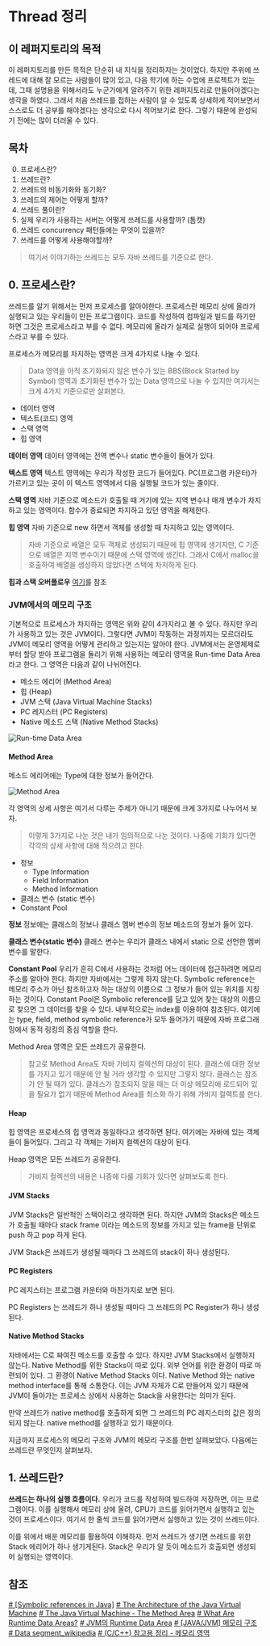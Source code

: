 ﻿# Thread 정리

## 이 레퍼지토리의 목적

 이 레퍼지토리를 만든 목적은 단순히 내 지식을 정리하자는 것이었다. 하지만 주위에 쓰레드에 대해 잘 모르는 사람들이 많이 있고, 다음 학기에 하는 수업에 프로젝트가 있는데, 그때 설명용을 위해서라도 누군가에게 알려주기 위한 레퍼지토리로 만들어야겠다는 생각을 하였다.  그래서 처음 쓰레드를 접하는 사람이 알 수 있도록 상세하게 적어보면서 스스로도 더 공부를 해야겠다는 생각으로 다시 적어보기로 한다. 그렇기 때문에 완성되기 전에는 많이 더러울 수 있다.

## 목차
 0. 프로세스란?
 1. 쓰레드란?
 2. 쓰레드의 비동기화와 동기화?
 3. 쓰레드의 제어는 어떻게 할까?
 4. 쓰레드 풀이란?
 5. 실제 우리가 사용하는 서버는 어떻게 쓰레드를 사용할까? (톰캣)
 6. 쓰레드 concurrency 패턴들에는 무엇이 있을까?
 7. 쓰레드를 어떻게 사용해야할까?

> 여기서 이야기하는 쓰레드는 모두 자바 쓰레드를 기준으로 한다.

## 0. 프로세스란?

쓰레드를 알기 위해서는 먼저 프로세스를 알아야한다. 프로세스란 메모리 상에 올라가 실행되고 있는 우리들이 만든 프로그램이다. 코드를 작성하여 컴파일과 빌드를 하기만 하면 그것은 프로세스라고 부를 수 없다. 메모리에 올라가 실제로 실행이 되어야 프로세스라고 부를 수 있다.

프로세스가 메모리를 차지하는 영역은 크게 4가지로 나눌 수 있다.

>  Data 영역을 아직 초기화되지 않은 변수가 있는 BBS(Block Started by Symbol) 영역과 초기화된 변수가 있는 Data 영역으로 나눌 수 있지만 여기서는 크게 4가지 기준으로만 살펴본다.
>  
 - 데이터 영역
 - 텍스트(코드) 영역
 - 스택 영역
 - 힙 영역

**데이터 영역**
데이터 영역에는 전역 변수나 static 변수들이 들어가 있다.

**텍스트 영역**
텍스트 영역에는 우리가 작성한 코드가 들어있다. PC(프로그램 카운터)가 가르키고 있는 곳이 이 텍스트 영역에서 다음 실행될 코드가 있는 줄이다.

**스택 영역**
자바 기준으로 메소드가 호출될 때 거기에 있는 지역 변수나 매개 변수가 차지하고 있는 영역이다. 함수가 종료되면 차지하고 있던 영역을 해제한다. 

**힙 영역**
자바 기준으로 new 하면서 객체를 생성할 때 차지하고 있는 영역이다.

> 자바 기준으로 배열은 모두 객체로 생성되기 때문에 힙 영역에 생기지만, C 기준으로 배열은 지역 변수이기 때문에 스택 영역에 생긴다. 그래서 C에서 malloc을 호출하여 배열을 생성하지 않았다면 스택에 차지하게 된다.
> 
**힙과 스택 오버플로우**
[여기](https://github.com/shouwn/Thread/blob/master/basic/stack_heap%20area.md)를 참조


### JVM에서의 메모리 구조

기본적으로 프로세스가 차지하는 영역은 위와 같이 4가지라고 볼 수 있다. 하지만 우리가 사용하고 있는 것은 JVM이다. 그렇다면 JVM이 작동하는 과정까지는 모르더라도 JVM이 메모리 영역을 어떻게 관리하고 있는지는 알아야 한다. JVM에서는 운영체제로부터 할당 받아 프로그램을 돌리기 위해 사용하는 메모리 영역을 Run-time Data Area라고 한다.  그 영역은 다음과 같이 나뉘어진다.

 - 메소드 에리어 (Method Area)
 - 힙 (Heap)
 - JVM 스택 (Java Virtual Machine Stacks)
 - PC 레지스터 (PC Registers)
 - Native 메소드 스택 (Native Method Stacks)

![Run-time Data Area](https://github.com/shouwn/Thread/blob/master/images/Run-time-Data-Area.gif)

#### Method Area

메소드 에리어에는 Type에 대한 정보가 들어간다.

![Method Area](https://github.com/shouwn/Thread/blob/master/images/Method-Area.gif)

각 영역의 상세 사항은 여기서 다루는 주제가 아니기 때문에 크게 3가지로 나누어서 보자. 

> 이렇게 3가지로 나눈 것은 내가 임의적으로 나눈 것이다. 나중에 기회가 있다면 각각의 상세 사항에 대해 적으려고 한다.

 - 정보
	 + Type Information
	 + Field Information
	 + Method Information
 - 클래스 변수 (static 변수)
 - Constant Pool

**정보**
정보에는 클래스의 정보나 클래스 멤버 변수의 정보 메소드의 정보가 들어 있다. 

**클래스 변수(static 변수)**
클래스 변수는 우리가 클래스 내에서 static 으로 선언한 멤버 변수를 말한다.

**Constant Pool**
우리가 흔히 C에서 사용하는 것처럼 어느 데이터에 접근하려면 메모리 주소를 알아야 한다. 하지만 자바에서는 그렇게 하지 않는다. Symbolic reference는 메모리 주소가 아닌 참조하고자 하는 대상의 이름으로 그 정보가 들어 있는 위치를 지칭하는 것이다. Constant Pool은 Symbolic reference를 담고 있어 찾는 대상의 이름으로 찾으면 그 데이터를 찾을 수 있다. 내부적으로는 index를 이용하여 참조된다.  여기에는 type, field, method symbolic reference가 모두 들어가기 때문에 자바 프로그래밍에서 동적 링킹의 중심 역할을 한다.

Method Area 영역은 모든 쓰레드가 공유한다.

> 참고로 Method Area도 자바 가비지 컬렉션의 대상이 된다.  클래스에 대한 정보를 가지고 있기 때문에 안 될 거라 생각할 수 있지만 그렇지 않다. 클래스는 참조가 안 될 때가 있다. 클래스가 참조되지 않을 때는 더 이상 메모리에 로드되어 있을 필요가 없기 때문에 Method Area를 최소화 하기 위해 가비지 컬렉트를 한다. 

#### Heap
힙 영역은 프로세스의 힙 영역과 동일하다고 생각하면 된다. 여기에는 자바에 있는 객체들이 들어있다. 그리고 각 객체는 가비지 컬렉션의 대상이 된다.

Heap 영역은 모든 쓰레드가 공유한다.

> 가비지 컬렉션의 내용은 나중에 다룰 기회가 있다면 살펴보도록 한다.

#### JVM Stacks
JVM Stacks은 일반적인 스택이라고 생각하면 된다. 하지만 JVM의 Stacks은 메소드가 호출될 때마다 stack frame 이라는 메소드의 정보를 가지고 있는 frame을 단위로 push 하고 pop 하게 된다. 

JVM Stack은 쓰레드가 생성될 때마다 그 쓰레드의 stack이 하나 생성된다. 

#### PC Registers
PC 레지스터는 프로그램 카운터와 마찬가지로 보면 된다.

PC Registers 는 쓰레드가 하나 생성될 때마다 그 쓰레드의 PC Register가 하나 생성된다.

#### Native Method Stacks

자바에서는 C로 짜여진 메소드를 호출할 수 있다. 하지만 JVM Stacks에서 실행하지 않는다. Native Method를 위한 Stacks이 따로 있다. 외부 언어를 위한 환경이 따로 마련되어 있다.  그 환경이 Native Method Stacks 이다. Native Method 와는 native method interface를 통해 소통한다. 이는 JVM 자체가 C로 만들어져 있기 때문에 JVM이 돌아가는 프로세스 상에서 사용하는 Stack을 사용한다는 의미가 된다.

만약 쓰레드가 native method를 호출하게 되면 그 쓰레드의 PC 레지스터의 값은 정의되지 않는다. native method를 실행하고 있기 때문이다.

지금까지 프로세스의 메모리 구조와 JVM의 메모리 구조를 한번 살펴보았다. 다음에는 쓰레드란 무엇인지 살펴보자.

## 1. 쓰레드란?

**쓰레드는 하나의 실행 흐름이다.**
우리가 코드를 작성하여 빌드하여 저장하면, 이는 프로그램이다. 이를 실행해서 메모리 상에 올려, CPU가 코드를 읽어가면서 실행하고 있는 것이 프로세스이다. 여기서 한 줄씩 코드를 읽어가면서 실행하고 있는 것이 쓰레드이다. 

이를 위에서 배운 메모리를 활용하여 이해하자. 먼저 쓰레드가 생기면 쓰레드를 위한 Stack 에리어가 하나 생기게된다. Stack은 우리가 알 듯이 메소드가 호출되면 생성되어 실행되는 영역이다. 

## 참조
[# [Symbolic references in Java]](https://stackoverflow.com/questions/17406159/symbolic-references-in-java)
[# The Architecture of the Java Virtual Machine](https://www.artima.com/insidejvm/ed2/jvm2.html)
[# The Java Virtual Machine - The Method Area](https://www.artima.com/insidejvm/ed2/jvm5.html)
[# What Are Runtime Data Areas?](http://www.herongyang.com/JVM/Data-Area-What-Are-Runtime-Data-Areas.html)
[# JVM의 Runtime Data Area](http://www.holaxprogramming.com/2013/07/16/java-jvm-runtime-data-area/)
[# [JAVA/JVM] 메모리 구조](http://stophyun.tistory.com/37)
[# Data segment_wikipedia](https://en.wikipedia.org/wiki/Data_segment)
[# (C/C++) 참고용 정리 - 메모리 영역](https://blog.perfectacle.com/2017/02/09/c-ref-004/)
